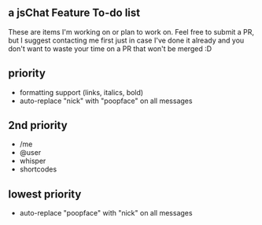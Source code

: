 a jsChat Feature To-do list
---
These are items I'm working on or plan to work on. Feel free to submit a PR, but I suggest contacting me first just in case I've done it already and you don't want to waste your time on a PR that won't be merged :D

## priority
* formatting support (links, italics, bold)
* auto-replace "nick" with "poopface" on all messages

## 2nd priority
* /me
* @user
* whisper
* shortcodes

## lowest priority
* auto-replace "poopface" with "nick" on all messages
